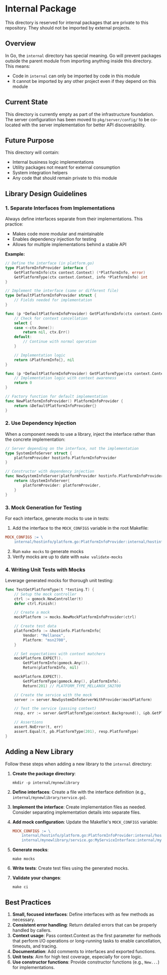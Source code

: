 # Internal Package

This directory is reserved for internal packages that are private to this repository.
They should not be imported by external projects.

## Overview

In Go, the `internal` directory has special meaning. Go will prevent packages outside the parent module from importing anything inside this directory. This means:

- Code in `internal` can only be imported by code in this module
- It cannot be imported by any other project even if they depend on this module

## Current State

This directory is currently empty as part of the infrastructure foundation. The server configuration has been moved to `pkg/server/config/` to be co-located with the server implementation for better API discoverability.

## Future Purpose

This directory will contain:
- Internal business logic implementations
- Utility packages not meant for external consumption
- System integration helpers
- Any code that should remain private to this module

## Library Design Guidelines

### 1. Separate Interfaces from Implementations

Always define interfaces separate from their implementations. This practice:

- Makes code more modular and maintainable
- Enables dependency injection for testing
- Allows for multiple implementations behind a stable API

**Example:**

```go
// Define the interface (in platform.go)
type PlatformInfoProvider interface {
    GetPlatformInfo(ctx context.Context) (*PlatformInfo, error)
    GetPlatformType(ctx context.Context, info *PlatformInfo) int
}

// Implement the interface (same or different file)
type DefaultPlatformInfoProvider struct {
    // Fields needed for implementation
}

func (p *DefaultPlatformInfoProvider) GetPlatformInfo(ctx context.Context) (*PlatformInfo, error) {
    // Check for context cancellation
    select {
    case <-ctx.Done():
        return nil, ctx.Err()
    default:
        // Continue with normal operation
    }

    // Implementation logic
    return &PlatformInfo{}, nil
}

func (p *DefaultPlatformInfoProvider) GetPlatformType(ctx context.Context, info *PlatformInfo) int {
    // Implementation logic with context awareness
    return 0
}

// Factory function for default implementation
func NewPlatformInfoProvider() PlatformInfoProvider {
    return &DefaultPlatformInfoProvider{}
}
```

### 2. Use Dependency Injection

When a component needs to use a library, inject the interface rather than the concrete implementation:

```go
// Server depending on the interface, not the implementation
type SystemInfoServer struct {
    platformProvider hostinfo.PlatformInfoProvider
}

// Constructor with dependency injection
func NewSystemInfoServer(platformProvider hostinfo.PlatformInfoProvider) *SystemInfoServer {
    return &SystemInfoServer{
        platformProvider: platformProvider,
    }
}
```

### 3. Mock Generation for Testing

For each interface, generate mocks to use in tests:

1. Add the interface to the `MOCK_CONFIGS` variable in the root Makefile:

```makefile
MOCK_CONFIGS := \
    internal/hostinfo/platform.go:PlatformInfoProvider:internal/hostinfo/mocks
```

2. Run `make mocks` to generate mocks
3. Verify mocks are up to date with `make validate-mocks`

### 4. Writing Unit Tests with Mocks

Leverage generated mocks for thorough unit testing:

```go
func TestGetPlatformType(t *testing.T) {
    // Setup the mock controller
    ctrl := gomock.NewController(t)
    defer ctrl.Finish()

    // Create a mock
    mockPlatform := mocks.NewMockPlatformInfoProvider(ctrl)

    // Create test data
    platformInfo := &hostinfo.PlatformInfo{
        Vendor: "Mellanox",
        Platform: "msn2700",
    }

    // Set expectations with context matchers
    mockPlatform.EXPECT().
        GetPlatformInfo(gomock.Any()).
        Return(platformInfo, nil)

    mockPlatform.EXPECT().
        GetPlatformType(gomock.Any(), platformInfo).
        Return(201) // PLATFORM_TYPE_MELLANOX_SN2700

    // Create the service with the mock
    server := server.NewSystemInfoServerWithProvider(mockPlatform)

    // Test the service (passing context)
    resp, err := server.GetPlatformType(context.Background(), &pb.GetPlatformTypeRequest{})

    // Assertions
    assert.NoError(t, err)
    assert.Equal(t, pb.PlatformType(201), resp.PlatformType)
}
```

## Adding a New Library

Follow these steps when adding a new library to the `internal` directory:

1. **Create the package directory**:
   ```
   mkdir -p internal/mynewlibrary
   ```

2. **Define interfaces**:
   Create a file with the interface definition (e.g., `internal/mynewlibrary/service.go`).

3. **Implement the interface**:
   Create implementation files as needed. Consider separating implementation details into separate files.

4. **Add mock configuration**:
   Update the Makefile's `MOCK_CONFIGS` variable:
   ```makefile
   MOCK_CONFIGS := \
       internal/hostinfo/platform.go:PlatformInfoProvider:internal/hostinfo/mocks \
       internal/mynewlibrary/service.go:MyServiceInterface:internal/mynewlibrary/mocks
   ```

5. **Generate mocks**:
   ```
   make mocks
   ```

6. **Write tests**:
   Create test files using the generated mocks.

7. **Validate your changes**:
   ```
   make ci
   ```

## Best Practices

1. **Small, focused interfaces**: Define interfaces with as few methods as necessary.
2. **Consistent error handling**: Return detailed errors that can be properly handled by callers.
3. **Context usage**: Pass context.Context as the first parameter for methods that perform I/O operations or long-running tasks to enable cancellation, timeouts, and tracing.
4. **Documentation**: Add comments to interfaces and exported functions.
5. **Unit tests**: Aim for high test coverage, especially for core logic.
6. **Use constructor functions**: Provide constructor functions (e.g., `New...`) for implementations.
